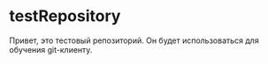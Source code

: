 # testRepository
Привет, это тестовый репозиторий. Он будет использоваться для обучения git-клиенту.
